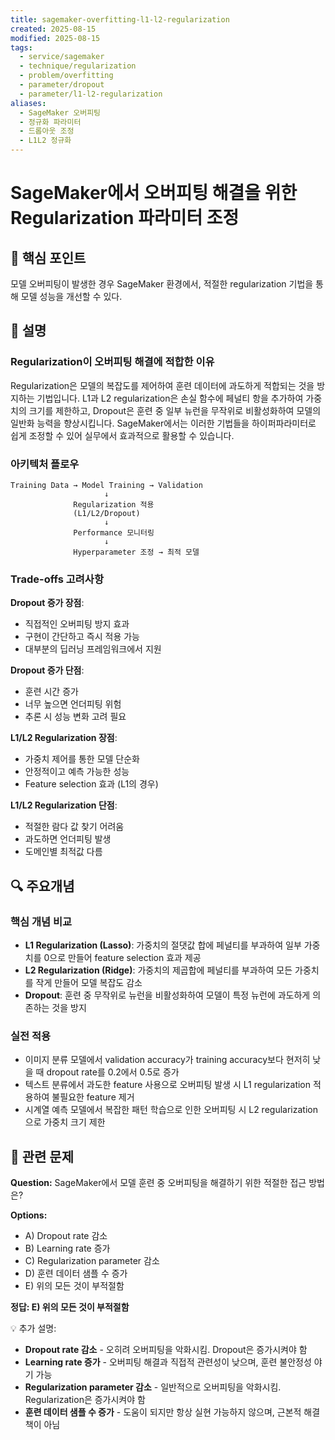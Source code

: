 ```yaml
---
title: sagemaker-overfitting-l1-l2-regularization
created: 2025-08-15
modified: 2025-08-15
tags:
  - service/sagemaker
  - technique/regularization
  - problem/overfitting
  - parameter/dropout
  - parameter/l1-l2-regularization
aliases:
  - SageMaker 오버피팅
  - 정규화 파라미터
  - 드롭아웃 조정
  - L1L2 정규화
---
```


# SageMaker에서 오버피팅 해결을 위한 Regularization 파라미터 조정

## 🎯 핵심 포인트
모델 오버피팅이 발생한 경우 SageMaker 환경에서, 적절한 regularization 기법을 통해 모델 성능을 개선할 수 있다.

## 📝 설명

### Regularization이 오버피팅 해결에 적합한 이유
Regularization은 모델의 복잡도를 제어하여 훈련 데이터에 과도하게 적합되는 것을 방지하는 기법입니다. L1과 L2 regularization은 손실 함수에 페널티 항을 추가하여 가중치의 크기를 제한하고, Dropout은 훈련 중 일부 뉴런을 무작위로 비활성화하여 모델의 일반화 능력을 향상시킵니다. SageMaker에서는 이러한 기법들을 하이퍼파라미터로 쉽게 조정할 수 있어 실무에서 효과적으로 활용할 수 있습니다.

### 아키텍처 플로우
```
Training Data → Model Training → Validation
                     ↓
              Regularization 적용
              (L1/L2/Dropout)
                     ↓
              Performance 모니터링
                     ↓
              Hyperparameter 조정 → 최적 모델
```

### Trade-offs 고려사항

**Dropout 증가 장점**:
- 직접적인 오버피팅 방지 효과
- 구현이 간단하고 즉시 적용 가능
- 대부분의 딥러닝 프레임워크에서 지원

**Dropout 증가 단점**:
- 훈련 시간 증가
- 너무 높으면 언더피팅 위험
- 추론 시 성능 변화 고려 필요

**L1/L2 Regularization 장점**:
- 가중치 제어를 통한 모델 단순화
- 안정적이고 예측 가능한 성능
- Feature selection 효과 (L1의 경우)

**L1/L2 Regularization 단점**:
- 적절한 람다 값 찾기 어려움
- 과도하면 언더피팅 발생
- 도메인별 최적값 다름

## 🔍 주요개념

### 핵심 개념 비교
- **L1 Regularization (Lasso)**: 가중치의 절댓값 합에 페널티를 부과하여 일부 가중치를 0으로 만들어 feature selection 효과 제공
- **L2 Regularization (Ridge)**: 가중치의 제곱합에 페널티를 부과하여 모든 가중치를 작게 만들어 모델 복잡도 감소
- **Dropout**: 훈련 중 무작위로 뉴런을 비활성화하여 모델이 특정 뉴런에 과도하게 의존하는 것을 방지

### 실전 적용
- 이미지 분류 모델에서 validation accuracy가 training accuracy보다 현저히 낮을 때 dropout rate를 0.2에서 0.5로 증가
- 텍스트 분류에서 과도한 feature 사용으로 오버피팅 발생 시 L1 regularization 적용하여 불필요한 feature 제거
- 시계열 예측 모델에서 복잡한 패턴 학습으로 인한 오버피팅 시 L2 regularization으로 가중치 크기 제한

## 📝 관련 문제

**Question:** SageMaker에서 모델 훈련 중 오버피팅을 해결하기 위한 적절한 접근 방법은?

**Options:**
- A) Dropout rate 감소
- B) Learning rate 증가  
- C) Regularization parameter 감소
- D) 훈련 데이터 샘플 수 증가
- E) 위의 모든 것이 부적절함

**정답: E) 위의 모든 것이 부적절함**

💡 추가 설명:
- **Dropout rate 감소** - 오히려 오버피팅을 악화시킴. Dropout은 증가시켜야 함
- **Learning rate 증가** - 오버피팅 해결과 직접적 관련성이 낮으며, 훈련 불안정성 야기 가능
- **Regularization parameter 감소** - 일반적으로 오버피팅을 악화시킴. Regularization은 증가시켜야 함  
- **훈련 데이터 샘플 수 증가** - 도움이 되지만 항상 실현 가능하지 않으며, 근본적 해결책이 아님